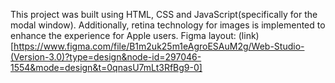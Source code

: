 This project was built using HTML, CSS and JavaScript(specifically for the modal window). Additionally, retina technology for images is implemented to enhance the experience for Apple users.
Figma layout: (link)[https://www.figma.com/file/B1m2uk25m1eAgroESAuM2g/Web-Studio-(Version-3.0)?type=design&node-id=297046-1554&mode=design&t=0qnasU7mLt3RfBg9-0]
